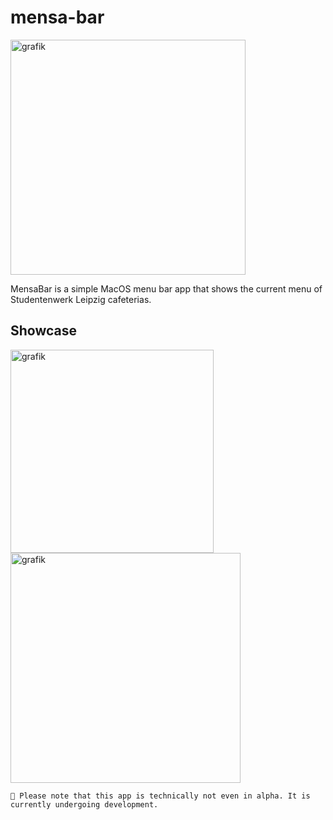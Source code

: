 # mensa-bar

<img width="376" alt="grafik" src="https://github.com/user-attachments/assets/66a1e4fa-ab97-4857-8f0d-057ce3f649b6" />


MensaBar is a simple MacOS menu bar app that shows the current menu of Studentenwerk Leipzig cafeterias.

## Showcase

<img width="325" alt="grafik" src="https://github.com/user-attachments/assets/4f984797-ff74-4bb4-9724-538193a6e35a" />
<img width="368" alt="grafik" src="https://github.com/user-attachments/assets/a4d2c853-21ad-4e35-8e68-fabc8ed8918e" />


```
🙏 Please note that this app is technically not even in alpha. It is currently undergoing development.
```
